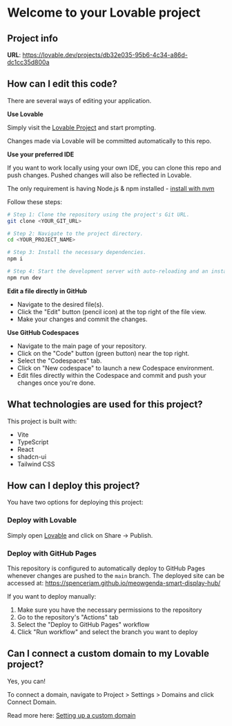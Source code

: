 # Welcome to your Lovable project

## Project info

**URL**: https://lovable.dev/projects/db32e035-95b6-4c34-a86d-dc1cc35d800a

## How can I edit this code?

There are several ways of editing your application.

**Use Lovable**

Simply visit the [Lovable Project](https://lovable.dev/projects/db32e035-95b6-4c34-a86d-dc1cc35d800a) and start prompting.

Changes made via Lovable will be committed automatically to this repo.

**Use your preferred IDE**

If you want to work locally using your own IDE, you can clone this repo and push changes. Pushed changes will also be reflected in Lovable.

The only requirement is having Node.js & npm installed - [install with nvm](https://github.com/nvm-sh/nvm#installing-and-updating)

Follow these steps:

```sh
# Step 1: Clone the repository using the project's Git URL.
git clone <YOUR_GIT_URL>

# Step 2: Navigate to the project directory.
cd <YOUR_PROJECT_NAME>

# Step 3: Install the necessary dependencies.
npm i

# Step 4: Start the development server with auto-reloading and an instant preview.
npm run dev
```

**Edit a file directly in GitHub**

- Navigate to the desired file(s).
- Click the "Edit" button (pencil icon) at the top right of the file view.
- Make your changes and commit the changes.

**Use GitHub Codespaces**

- Navigate to the main page of your repository.
- Click on the "Code" button (green button) near the top right.
- Select the "Codespaces" tab.
- Click on "New codespace" to launch a new Codespace environment.
- Edit files directly within the Codespace and commit and push your changes once you're done.

## What technologies are used for this project?

This project is built with:

- Vite
- TypeScript
- React
- shadcn-ui
- Tailwind CSS

## How can I deploy this project?

You have two options for deploying this project:

### Deploy with Lovable

Simply open [Lovable](https://lovable.dev/projects/db32e035-95b6-4c34-a86d-dc1cc35d800a) and click on Share -> Publish.

### Deploy with GitHub Pages

This repository is configured to automatically deploy to GitHub Pages whenever changes are pushed to the `main` branch. The deployed site can be accessed at: https://spenceriam.github.io/meowgenda-smart-display-hub/

If you want to deploy manually:

1. Make sure you have the necessary permissions to the repository
2. Go to the repository's "Actions" tab
3. Select the "Deploy to GitHub Pages" workflow
4. Click "Run workflow" and select the branch you want to deploy

## Can I connect a custom domain to my Lovable project?

Yes, you can!

To connect a domain, navigate to Project > Settings > Domains and click Connect Domain.

Read more here: [Setting up a custom domain](https://docs.lovable.dev/tips-tricks/custom-domain#step-by-step-guide)
